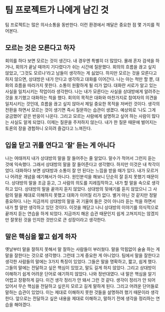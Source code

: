 # 팀 프로젝트가 나에게 남긴 것
팀 프로젝트는 많은 의사소통을 동반한다. 
이런 환경에서 깨달은 중요한 점 몇 가지를 적어본다.

## 모르는 것은 모른다고 하자
회의를 하다 보면 모르는 것이 생긴다. 
내 경우엔 특별히 더 많았다. 
몰래 혼자 검색을 하거나, 회의가 끝날 때까지 기다렸다가 쉬는 시간에 질문했다. 
회의의 흐름을 끊고 싶지 않았고, ‘그것도 모르나’라고 남들이 생각하는 게 싫었다. 
하지만 모르는 것을 모른다고 하지 않으면, 상대방은 내가 안다고 생각하고 대화를 이어간다. 
나는 아는 척만 할 뿐, 대화의 흐름을 따라가지 못한다. 소통이 원활하게 될 리가 없다. 
대화란 서로가 알고 있는 사실을 일치시키는 작업이라 생각한다. 
나는 내가 모른다는 사실을 상대방에게 알려주는 것을 포기했고 대화하는 척을 했다. 
회의의 목적은 대화와 마찬가지로 참여자의 의견을 일치시키는 것인데, 흐름을 끊고 싶지 않아서 제일 중요한 목적을 저버린 것이다. 
생각의 전환을 하면서 모르는 것이 생기면 즉시 질문하는 습관이 생겼다. 
예상외로 ‘나도 그게 궁금했어’ 같은 반응이 나온다. 
그리고 모르는 사람에게 설명하고 싶어 하는 사람이 많다는 사실도 알게 되었다. 이제는 질문을 주저하지 않는다. 
내가 한 질문 때문에 벌어지는 토론의 장을 경험하니 오히려 즐겁다고 느껴진다.

## 입을 닫고 귀를 연다고 ‘잘’ 듣는 게 아니다
나는 여태까지 내가 상대방의 말을 잘 들어주는 줄 알았다. 
말수가 적어서 그런지 듣는 것에 익숙했다. 
그래서 상대방의 말을 잘 들어준다고 생각했다. 
하지만 이것은 내 착각이었다. 
대화하다 보면 상대방과 소통이 잘 안 된다는 느낌을 받을 때가 있다. 
내가 모르거나 어려운 개념을 얘기해서가 아니다. 
원인분석을 해보니 단순히 잘 듣지 못했기 때문이다. 
상대방의 말을 조금 듣고, 그 사람의 의도를 지레짐작하고, 내가 할 말을 속으로 생각하고 있다. 
상대방의 말을 끝까지 듣지 않았다. 
상대방의 뒷얘기를 듣지 않았으니 그 사람의 말을 제대로 이해하지 못했고 대화가 이어질 리가 없다. 
별거 아닌 것 같지만 정말 중요하다. 
나는 지금까지 상대방의 말을 귀 기울여 들은 것이 아니라 듣는 척을 하면서 내가 할 말만 생각하고 있던 것이다. 
이것을 깨닫고 나니 상대방의 이야기를 의식적으로 끝까지 듣는 연습을 하게 되었다. 
지금까지 해온 습관 때문인지 쉽게 고쳐지지는 않겠지만 잘못된 것을 인지한 것만으로 큰 성장이라고 생각한다.

## 말은 핵심을 짧고 쉽게 하자
옛날부터 말을 잘하지 못해서 말 잘하는 사람들이 부러웠다. 
말을 막힘없이 술술 하는 게 말을 잘한다는 것으로 생각했다. 
그런데 그게 중요한 게 아니었다. 
팀에서 말을 잘한다고 생각한 사람들의 말에는 3가지 특징이 있었다. 
그들은 말을 명확하고, 짧고, 쉽게 했다. 그들의 말에는 전달하고 싶은 핵심이 있었고, 말도 길게 하지 않았다. 
그리고 상대방이 이해하기 쉽게 어려운 단어로 얘기하지 않았다. 나와 정반대였다. 
내 말은 핵심을 알기 어렵고 장황하게 길다. 이건 생각 정리가 안 돼서 그런 것 같다. 
생각이 정리가 안 되어 있어서 무슨 핵심을 전달하고 싶은지 모르고 길게 말하게 된다. 
그리고 어려운 단어들로 말하는 습관이 있었다. 
이는 제대로 이해하지 못한 것들을 설명하려 했기 때문이라 생각한다. 
앞으로는 전달하고 싶은 내용을 제대로 이해하고, 말하기 전에 생각을 정리하는 연습을 해야겠다.
